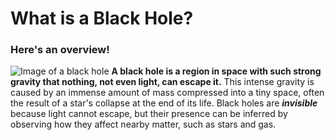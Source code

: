 # What is a Black Hole?
### Here's an overview!
![Image of a black hole](https://github.com/user-attachments/assets/5f857a78-5b77-4f7f-a81a-84d9ba006b5d)
**A black hole is a region in space with such strong gravity that nothing, not even light, can escape it.** This intense gravity is caused by an immense amount of mass compressed into a tiny space, often the result of a star's collapse at the end of its life. Black holes are **_invisible_** because light cannot escape, but their presence can be inferred by observing how they affect nearby matter, such as stars and gas. 
